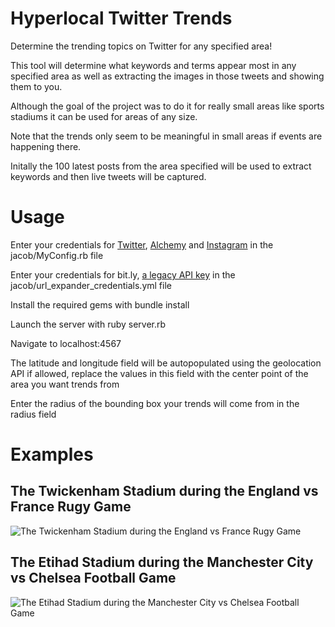 Hyperlocal Twitter Trends
================

Determine the trending topics on Twitter for any specified area!

This tool will determine what keywords and terms appear most in any specified area as well as extracting the images in those tweets and showing them to you.

Although the goal of the project was to do it for really small areas like sports stadiums it can be used for areas of any size.

Note that the trends only seem to be meaningful in small areas if events are happening there.

Initally the 100 latest posts from the area specified will be used to extract keywords and then live tweets will be captured.

Usage
====
Enter your credentials for [Twitter](https://dev.twitter.com/apps/new), [Alchemy](http://www.alchemyapi.com/api/register.html) and [Instagram](http://instagram.com/developer/clients/manage/) in the jacob/MyConfig.rb file

Enter your credentials for bit.ly, [a legacy API key](https://bitly.com/a/settings/advanced) in the jacob/url_expander_credentials.yml file

Install the required gems with bundle install

Launch the server with ruby server.rb

Navigate to localhost:4567

The latitude and longitude field will be autopopulated using the geolocation API if allowed, replace the values in this field with the center point of the area you want  trends from

Enter the radius of the bounding box your trends will come from in the radius field

Examples
======

The Twickenham Stadium during the England vs France Rugy Game
------------------------------------------------------------------------------------------
![The Twickenham Stadium during the England vs France Rugy Game](http://i.imgur.com/DzcLT4b.png)

The Etihad Stadium during the Manchester City vs Chelsea Football Game
--------------------------------------------------------------------------------------------------
![The Etihad Stadium during the Manchester City vs Chelsea Football Game](http://i.imgur.com/IS7fgWD.png)

